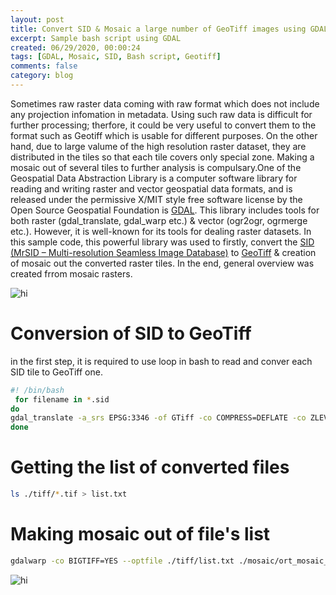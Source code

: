 ```yaml
---
layout: post
title: Convert SID & Mosaic a large number of GeoTiff images using GDAL
excerpt: Sample bash script using GDAL
created: 06/29/2020, 00:00:24
tags: [GDAL, Mosaic, SID, Bash script, Geotiff]
comments: false
category: blog
---
```


Sometimes raw raster data coming with raw format which does not include any projection infomation in metadata. Using such raw data is difficult for further processing; therfore, it could be very useful to convert them to the format such as Geotiff which is usable for different purposes. On the other hand, due to large valume of the high resolution raster dataset, they are distributed in the tiles so that each tile covers only special zone. Making a mosaic out of several tiles to further analysis is compulsary.One of the Geospatial Data Abstraction Library is a computer software library for reading and writing raster and vector geospatial data formats, and is released under the permissive X/MIT style free software license by the Open Source Geospatial Foundation is [GDAL](https://gdal.org/). This library includes tools for both raster (gdal_translate, gdal_warp etc.) & vector (ogr2ogr, ogrmerge etc.). However, it is well-known for its tools for dealing raster datasets. In this sample code, this powerful library was used to firstly, convert the [SID (MrSID – Multi-resolution Seamless Image Database)](https://gdal.org/drivers/raster/mrsid.html) to [GeoTiff](https://gdal.org/drivers/raster/gtiff.html) & creation of mosaic out the converted raster tiles. In the end, general overview was created frrom mosaic rasters.

<img src="https://github.com/behzad89/behzad89.github.io/blob/master/images/tile_lt.JPG" alt="hi" class="inline"/>

# Conversion of SID to GeoTiff

in the first step, it is required to use loop in bash to read and conver each SID tile to GeoTiff one.
```BASH
#! /bin/bash
 for filename in *.sid 
do
gdal_translate -a_srs EPSG:3346 -of GTiff -co COMPRESS=DEFLATE -co ZLEVEL=9 $filename $(pwd)/tiff/${filename%.*}.tif
done
```

# Getting the list of converted files
```BASH
ls ./tiff/*.tif > list.txt
```
# Making mosaic out of file's list
```BASH
gdalwarp -co BIGTIFF=YES --optfile ./tiff/list.txt ./mosaic/ort_mosaic_lithuania_2019.tif
```
<img src="https://github.com/behzad89/behzad89.github.io/blob/master/images/mosaic_lt.JPG" alt="hi" class="inline"/>

